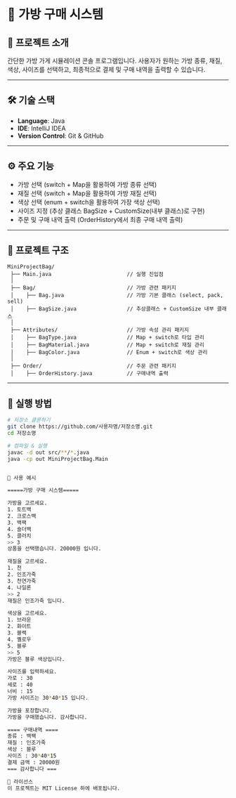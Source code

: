 # 👜 가방 구매 시스템

## 📌 프로젝트 소개
간단한 가방 가게 시뮬레이션 콘솔 프로그램입니다.
사용자가 원하는 가방 종류, 재질, 색상, 사이즈를 선택하고,
최종적으로 결제 및 구매 내역을 출력할 수 있습니다.

---

## 🛠 기술 스택
- **Language**: Java
- **IDE**: IntelliJ IDEA
- **Version Control**: Git & GitHub

---

## ⚙️ 주요 기능
- 가방 선택 (switch + Map을 활용하여 가방 종류 선택)
- 재질 선택 (switch + Map을 활용하여 가방 재질 선택)
- 색상 선택 (enum + switch을 활용하여 가장 색상 선택)
- 사이즈 지정 (추상 클래스 BagSize + CustomSize(내부 클래스)로 구현)
- 주문 및 구매 내역 출력 (OrderHistory에서 최종 구매 내역 출력)

---

## 📂 프로젝트 구조
```
MiniProjectBag/
 ├── Main.java                        // 실행 진입점
 │
 ├── Bag/                             // 가방 관련 패키지
 │    ├── Bag.java                    // 가방 기본 클래스 (select, pack, sell)
 │    ├── BagSize.java                // 추상클래스 + CustomSize 내부 클래스
 │
 ├── Attributes/                      // 가방 속성 관리 패키지
 │    ├── BagType.java                // Map + switch로 타입 관리
 │    ├── BagMaterial.java            // Map + switch로 재질 관리
 │    ├── BagColor.java               // Enum + switch로 색상 관리
 │
 ├── Order/                           // 주문 관련 패키지
 │    ├── OrderHistory.java           // 구매내역 출력
```
---

## 🚀 실행 방법
```bash
# 저장소 클론하기
git clone https://github.com/사용자명/저장소명.git
cd 저장소명

# 컴파일 & 실행
javac -d out src/**/*.java
java -cp out MiniProjectBag.Main


📖 사용 예시

=====가방 구매 시스템=====

가방을 고르세요.
1. 토트백  
2. 크로스백  
3. 백팩  
4. 숄더백  
5. 클러치
>> 3
상품을 선택했습니다. 20000원 입니다.

재질을 고르세요.
1. 천  
2. 인조가죽  
3. 천연가죽  
4. 나일론
>> 2
재질은 인조가죽 입니다.

색상을 고르세요.
1. 브라운  
2. 화이트  
3. 블랙  
4. 옐로우  
5. 블루
>> 5
가방은 블루 색상입니다.

사이즈를 입력하세요.
가로 : 30
세로 : 40
너비 : 15
가방 사이즈는 30*40*15 입니다.

가방을 포장합니다.
가방을 구매했습니다. 감사합니다.

==== 구매내역 ====
종류 : 백팩
재질 : 인조가죽
색상 : 블루
사이즈 : 30*40*15
결제 금액 : 20000원
=== 감사합니다 ===

📜 라이선스
이 프로젝트는 MIT License 하에 배포됩니다.
